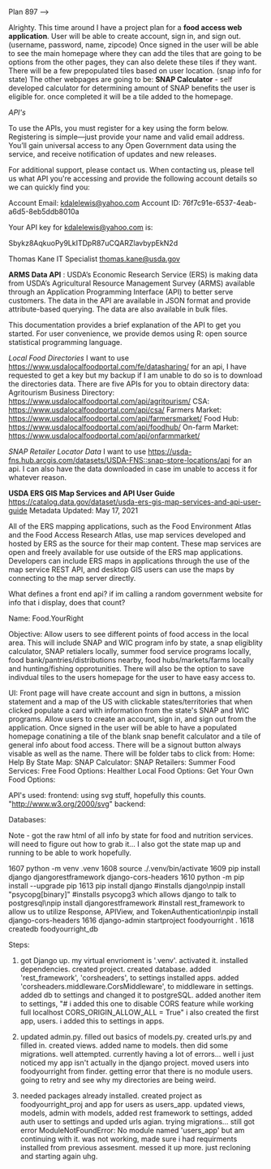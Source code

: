 Plan 897 -->

Alrighty. This time around I have a project plan for a **food access web application**. 
User will be able to create account, sign in, and sign out. (username, password, name, zipcode)
Once signed in the user will be able to see the main homepage where they can add the tiles that are going to be options from the other pages, they can also delete these tiles if they want. There will be a few prepopulated tiles based on user location. (snap info for state)
The other webpages are going to be:
    **SNAP Calculator** - self developed calculator for determining amount of SNAP benefits the   user is eligible for. once completed it will be a tile added to the homepage.


*API's*

To use the APIs, you must register for a key using the form below. Registering is simple—just provide your name and valid email address. You’ll gain universal access to any Open Government data using the service, and receive notification of updates and new releases.

For additional support, please contact us. When contacting us, please tell us what API you're accessing and provide the following account details so we can quickly find you:

Account Email: kdalelewis@yahoo.com
Account ID: 76f7c91e-6537-4eab-a6d5-8eb5ddb8010a

Your API key for kdalelewis@yahoo.com is:

Sbykz8AqkuoPy9LkITDpR87uCQARZlavbypEkN2d

Thomas Kane
IT Specialist
thomas.kane@usda.gov

**ARMS Data API** : USDA’s Economic Research Service (ERS) is making data from USDA’s Agricultural Resource Management Survey (ARMS) available through an Application Programming Interface (API) to better serve customers. The data in the API are available in JSON format and provide attribute-based querying. The data are also available in bulk files.

This documentation provides a brief explanation of the API to get you started. For user convenience, we provide demos using R: open source statistical programming language.

*Local Food Directories*
I want to use https://www.usdalocalfoodportal.com/fe/datasharing/ for an api, I have requested to get a key but my backup if I am unable to do so is to download the directories data. There are five APIs for you to obtain directory data:
        Agritourism Business Directory: https://www.usdalocalfoodportal.com/api/agritourism/
        CSA: https://www.usdalocalfoodportal.com/api/csa/
        Farmers Market: https://www.usdalocalfoodportal.com/api/farmersmarket/
        Food Hub: https://www.usdalocalfoodportal.com/api/foodhub/
        On-farm Market: https://www.usdalocalfoodportal.com/api/onfarmmarket/

*SNAP Retailer Locator Data*
I want to use https://usda-fns.hub.arcgis.com/datasets/USDA-FNS::snap-store-locations/api for an api. I can also have the data downloaded in case im unable to access it for whatever reason. 

**USDA ERS GIS Map Services and API User Guide**  
https://catalog.data.gov/dataset/usda-ers-gis-map-services-and-api-user-guide
Metadata Updated: May 17, 2021 

All of the ERS mapping applications, such as the Food Environment Atlas and the Food Access Research Atlas, use map services developed and hosted by ERS as the source for their map content. These map services are open and freely available for use outside of the ERS map applications. Developers can include ERS maps in applications through the use of the map service REST API, and desktop GIS users can use the maps by connecting to the map server directly.





What defines a front end api? if im calling a random government website for info that i display, does that count?


Name: Food.YourRight

Objective: Allow users to see different points of food access in the local area. This will include SNAP and WIC program info by state, a snap eligiblity calculator, SNAP retialers locally, summer food service programs locally, food bank/pantries/distributions nearby, food hubs/markets/farms locally and hunting/fishing opprotunities. There will also be the option to save indivdual tiles to the users homepage for the user to have easy access to.

UI: Front page will have create account and sign in buttons, a mission statement and a map of the US with clickable states/territories that when clicked populate a card with information from the state's SNAP and WIC programs. Allow users to create an account, sign in, and sign out from the application. Once signed in the user will be able to have a populated homepage conatining a tile of the blank snap benefit calculator and a tile of general info about food access. There will be a signout button always visable as well as the name. There will be folder tabs to click from:
    Home: 
    Help By State Map:
    SNAP Calculator:
    SNAP Retailers:
    Summer Food Services:
    Free Food Options:
    Healther Local Food Options:
    Get Your Own Food Options:

API's used: 
            frontend:    using svg stuff, hopefully this counts.
                "http://www.w3.org/2000/svg"
            backend:


Databases:  





Note - got the raw html of all info by state for food and nutrition services. will need to figure out how to grab it... I also got the state map up and running to be able to work hopefully. 




 1607  python -m venv .venv
 1608  source ./.venv/bin/activate
 1609  pip install django djangorestframework django-cors-headers
 1610  python -m pip install --upgrade pip
 1613  pip install django #installs django\npip install "psycopg[binary]" #installs psycopg3 which allows django to talk to postgresql\npip install djangorestframework #install rest_framework to allow us to utilize Response, APIView, and TokenAuthentication\npip install django-cors-headers
 1616  django-admin startproject foodyourright .
 1618  createdb foodyourright_db


Steps:

1. got Django up. my virtual envrioment is '.venv'. activated it. installed dependencies. created project. created database. added   'rest_framework',
    'corsheaders', to settings installed apps. added 'corsheaders.middleware.CorsMiddleware', to middleware in settings. added db to settings and changed it to postgreSQL. added another item to settings, "# i added this one  to disable CORS feature while working full localhost
CORS_ORIGIN_ALLOW_ALL = True" i also created the first app, users. i added  this to settings in apps. 

2. updated admin.py. filled out basics of models.py. created urls.py and filled in. created views. added name to models. then did some migrations. well attempted. currently having a lot of errors...
well i just noticed my app isn't actually in the django project. moved users into foodyourright from finder. getting error that there is no module users. going to retry and see why my directories are being weird. 

3. needed packages already installed. created project as foodyourright_proj and app for users as users_app. updated views, models, admin with models, added rest framework to settings, added auth user to settings and upded urls agian. trying migrations... still got error
ModuleNotFoundError: No module named 'users_app' but am continuing with it. was not working, made sure i had requirments installed from previous assesment. messed it up more. just recloning and starting again uhg. 




